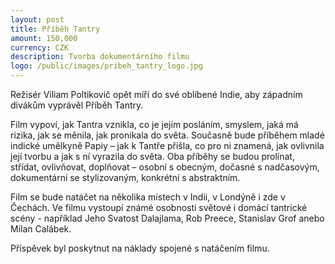 ```yaml
---
layout: post
title: Příběh Tantry
amount: 150,000
currency: CZK
description: Tvorba dokumentárního filmu
logo: /public/images/pribeh_tantry_logo.jpg
---
```


Režisér Viliam Poltikovič opět míří do své oblíbené Indie, aby západním divákům vyprávěl Příběh Tantry.

Film vypoví, jak Tantra vznikla, co je jejím posláním, smyslem, jaká má rizika, jak se měnila, jak pronikala do světa. Současně bude příběhem mladé indické umělkyně Papiy – jak k Tantře přišla, co pro ni znamená, jak ovlivnila její tvorbu a jak s ní vyrazila do světa. Oba příběhy se budou prolínat, střídat, ovlivňovat, doplňovat – osobní s obecným, dočasné s nadčasovým, dokumentární se stylizovaným, konkrétní s abstraktním.

Film se bude natáčet na několika místech v Indii, v Londýně i zde v Čechách. Ve filmu vystoupí známé osobnosti světové i domácí tantrické scény - například Jeho Svatost Dalajlama, Rob Preece, Stanislav Grof anebo Milan Calábek.

Příspěvek byl poskytnut na náklady spojené s natáčením filmu.
